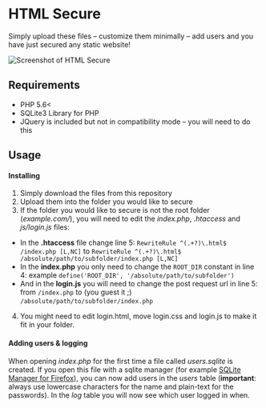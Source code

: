 # HTML Secure
Simply upload these files – customize them minimally – add users and you have just secured any static website!

![Screenshot of HTML Secure](https://dl.dropboxusercontent.com/s/mlfz0b0m2egg96k/htmlSecureScreenshot.png?dl=0&s=sl)

## Requirements

* PHP 5.6<
* SQLite3 Library for PHP
* JQuery is included but not in compatibility mode – you will need to do this

## Usage

#### Installing
1. Simply download the files from this repository
2. Upload them into the folder you would like to secure
3. If the folder you would like to secure is not the root folder (*example.com/*), you will need to edit the *index.php*, *.htaccess* and *js/login.js* files:
  * In the **.htaccess** file change line 5: `RewriteRule ^(.+?)\.html$ /index.php [L,NC]` to `RewriteRule ^(.+?)\.html$ /absolute/path/to/subfolder/index.php [L,NC]`
  * In the **index.php** you only need to change the `ROOT_DIR` constant in line 4: example `define('ROOT_DIR', '/absolute/path/to/subfolder')`
  * And in the **login.js** you will need to change the post request url in line 5: from `/index.php` to (you guest it ;) `/absolute/path/to/subfolder/index.php`
4. You might need to edit login.html, move login.css and login.js to make it fit in your folder.

#### Adding users & logging
When opening *index.php* for the first time a file called *users.sqlite* is created. If you open this file with a sqlite manager (for example [SQLite Manager for Firefox](https://addons.mozilla.org/de/firefox/addon/sqlite-manager/)), you can now add users in the *users* table (**important**: always use lowercase characters for the name and plain-text for the passwords). In the *log* table you will now see which user logged in when.
